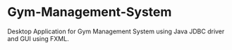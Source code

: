 # Gym-Management-System
Desktop Application for Gym Management System using Java JDBC driver and  GUI using FXML. 
